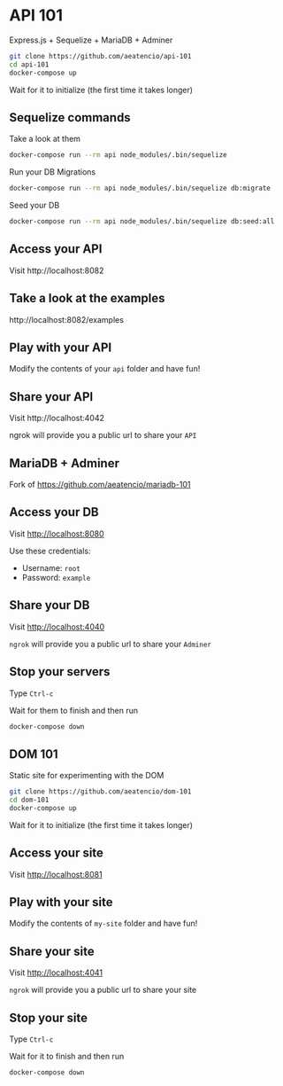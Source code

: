 # API 101

Express.js + Sequelize + MariaDB + Adminer

```bash
git clone https://github.com/aeatencio/api-101
cd api-101
docker-compose up
```

Wait for it to initialize (the first time it takes longer)

## Sequelize commands

Take a look at them

```bash
docker-compose run --rm api node_modules/.bin/sequelize
```

Run your DB Migrations

```bash
docker-compose run --rm api node_modules/.bin/sequelize db:migrate
```

Seed your DB

```bash
docker-compose run --rm api node_modules/.bin/sequelize db:seed:all
```

## Access your API

Visit http://localhost:8082

## Take a look at the examples

http://localhost:8082/examples

## Play with your API

Modify the contents of your `api` folder and have fun!

## Share your API

Visit http://localhost:4042

ngrok will provide you a public url to share your `API`

## MariaDB + Adminer

Fork of <https://github.com/aeatencio/mariadb-101>

## Access your DB

Visit <http://localhost:8080>

Use these credentials:

- Username: `root`
- Password: `example`

## Share your DB

Visit <http://localhost:4040>

`ngrok` will provide you a public url to share your `Adminer`

## Stop your servers

Type `Ctrl-c`

Wait for them to finish and then run

```bash
docker-compose down
```

## DOM 101

Static site for experimenting with the DOM

```bash
git clone https://github.com/aeatencio/dom-101
cd dom-101
docker-compose up
```

Wait for it to initialize (the first time it takes longer)

## Access your site

Visit <http://localhost:8081>

## Play with your site

Modify the contents of `my-site` folder and have fun!


## Share your site

Visit <http://localhost:4041>

`ngrok` will provide you a public url to share your site

## Stop your site

Type `Ctrl-c`

Wait for it to finish and then run

```bash
docker-compose down
```
